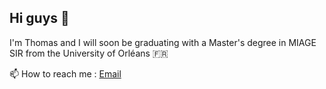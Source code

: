 <h2>
    Hi guys 👋
</h2>

<p>
    I'm Thomas and I will soon be graduating with a Master's degree in MIAGE SIR from the University of Orléans 🇫🇷
</p>

<p>
    📫 How to reach me : <a href="mailto:thomas.chevalier.contact@gmail.com" class="btn btn-primary">Email</a>
</p>

<!--
**thomas-che/thomas-che** is a ✨ _special_ ✨ repository because its `README.md` (this file) appears on your GitHub profile.

Here are some ideas to get you started:

- 🔭 I’m currently working on ...
- 🌱 I’m currently learning ...
- 👯 I’m looking to collaborate on ...
- 🤔 I’m looking for help with ...
- 💬 Ask me about ...
- 📫 How to reach me: ...
- 😄 Pronouns: ...
- ⚡ Fun fact: ...
-->
